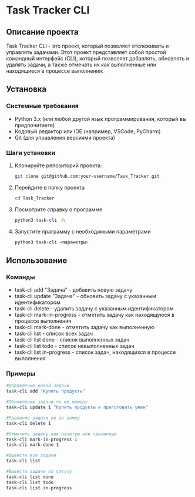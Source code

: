 # Task Tracker CLI

## Описание проекта
Task Tracker CLI - это проект, который позволяет отслеживать и управлять задачами. Этот проект представляет собой простой командный интерфейс (CLI), который позволяет добавлять, обновлять и удалять задачи, а также отмечать их как выполненные или находящиеся в процессе выполнения.

## Установка

### Системные требования
- Python 3.x (или любой другой язык программирования, который вы предпочитаете)
- Кодовый редактор или IDE (например, VSCode, PyCharm)
- Git (для управления версиями проекта)

### Шаги установки
1. Клонируйте репозиторий проекта: 
   ```bash
   git clone git@github.com:your-username/Task_Tracker.git  
2. Перейдите в папку проекта
   ```bash
   cd Task_Tracker
3. Посмотрите справку о программе
   ```bash
   python3 task-cli -h
4. Запустите праграмму с необходимыми параметрами
   ```bash
   python3 task-cli <параметры>

## Использование

### Команды
- task-cli add "Задача" - добавить новую задачу
- task-cli update <id> "Задача" - обновить задачу с указанным идентификатором
- task-cli delete <id> - удалить задачу с указанным идентификатором
- task-cli mark-in-progress <id> - отметить задачу как находящуюся в процессе выполнения
- task-cli mark-done <id> - отметить задачу как выполненную
- task-cli list - список всех задач
- task-cli list done - список выполненных задач
- task-cli list todo - список невыполненных задач
- task-cli list in-progress - список задач, находящихся в процессе выполнения

### Примеры
   ```bash
  #Добавление новой задачи
  task-cli add "Купить продукты"

  #Обновление задачи по ее номеру
  task-cli update 1 "Купить продукты и приготовить ужин"

  #Удаление задачи по ее номер
  task-cli delete 1

  #Отметить задачу как начатую или сделанную
  task-cli mark-in-progress 1
  task-cli mark-done 1

  #Вывести все задачи
  task-cli list

  #Вывести задачи по сатусу
  task-cli list done
  task-cli list todo
  task-cli list in-progress
